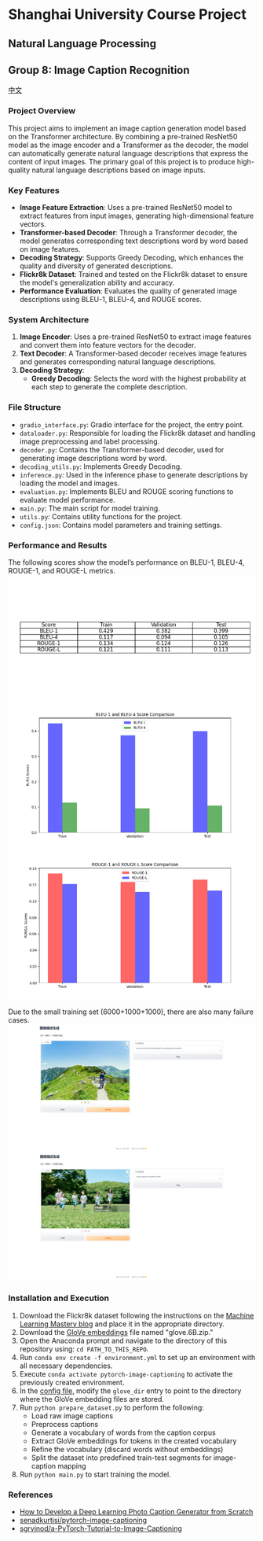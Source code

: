 # Shanghai University Course Project

## Natural Language Processing

## Group 8: Image Caption Recognition

[中文](https://github.com/sakura0224/Group8-Image-Captioning/README_cn.md)

### Project Overview

This project aims to implement an image caption generation model based on the Transformer architecture. By combining a pre-trained ResNet50 model as the image encoder and a Transformer as the decoder, the model can automatically generate natural language descriptions that express the content of input images. The primary goal of this project is to produce high-quality natural language descriptions based on image inputs.

### Key Features

- **Image Feature Extraction**: Uses a pre-trained ResNet50 model to extract features from input images, generating high-dimensional feature vectors.
- **Transformer-based Decoder**: Through a Transformer decoder, the model generates corresponding text descriptions word by word based on image features.
- **Decoding Strategy**: Supports Greedy Decoding, which enhances the quality and diversity of generated descriptions.
- **Flickr8k Dataset**: Trained and tested on the Flickr8k dataset to ensure the model's generalization ability and accuracy.
- **Performance Evaluation**: Evaluates the quality of generated image descriptions using BLEU-1, BLEU-4, and ROUGE scores.

### System Architecture

1. **Image Encoder**: Uses a pre-trained ResNet50 to extract image features and convert them into feature vectors for the decoder.
2. **Text Decoder**: A Transformer-based decoder receives image features and generates corresponding natural language descriptions.
3. **Decoding Strategy**:
   - **Greedy Decoding**: Selects the word with the highest probability at each step to generate the complete description.

### File Structure

- `gradio_interface.py`: Gradio interface for the project, the entry point.
- `dataloader.py`: Responsible for loading the Flickr8k dataset and handling image preprocessing and label processing.
- `decoder.py`: Contains the Transformer-based decoder, used for generating image descriptions word by word.
- `decoding_utils.py`: Implements Greedy Decoding.
- `inference.py`: Used in the inference phase to generate descriptions by loading the model and images.
- `evaluation.py`: Implements BLEU and ROUGE scoring functions to evaluate model performance.
- `main.py`: The main script for model training.
- `utils.py`: Contains utility functions for the project.
- `config.json`: Contains model parameters and training settings.

### Performance and Results

The following scores show the model’s performance on BLEU-1, BLEU-4, ROUGE-1, and ROUGE-L metrics.
![score_table](imgs/score_table.png "score table")
![bleu_score_comparison](imgs/bleu_score_comparison.png "bleu score comparison")
![rouge_score_comparison](imgs/rouge_score_comparison.png "rouge score comparison")

Due to the small training set (6000+1000+1000), there are also many failure cases.
![success](imgs/success.png "success case")
![failure](imgs/failure.png "failure case")

### Installation and Execution

1. Download the Flickr8k dataset following the instructions on the [Machine Learning Mastery blog](https://machinelearningmastery.com/develop-a-deep-learning-caption-generation-model-in-python/) and place it in the appropriate directory.
2. Download the [GloVe embeddings](https://nlp.stanford.edu/projects/glove/) file named "glove.6B.zip."
3. Open the Anaconda prompt and navigate to the directory of this repository using: `cd PATH_TO_THIS_REPO`.
4. Run `conda env create -f environment.yml` to set up an environment with all necessary dependencies.
5. Execute `conda activate pytorch-image-captioning` to activate the previously created environment.
6. In the [config file](https://github.com/sakura0224/Group8-Image-Captioning/blob/main/config.json), modify the `glove_dir` entry to point to the directory where the GloVe embedding files are stored.
7. Run `python prepare_dataset.py` to perform the following:
   - Load raw image captions
   - Preprocess captions
   - Generate a vocabulary of words from the caption corpus
   - Extract GloVe embeddings for tokens in the created vocabulary
   - Refine the vocabulary (discard words without embeddings)
   - Split the dataset into predefined train-test segments for image-caption mapping
8. Run `python main.py` to start training the model.

### References

- [How to Develop a Deep Learning Photo Caption Generator from Scratch](https://machinelearningmastery.com/develop-a-deep-learning-caption-generation-model-in-python/)
- [senadkurtisi/pytorch-image-captioning](https://github.com/senadkurtisi/pytorch-image-captioning)
- [sgrvinod/a-PyTorch-Tutorial-to-Image-Captioning](https://github.com/sgrvinod/a-PyTorch-Tutorial-to-Image-Captioning)
